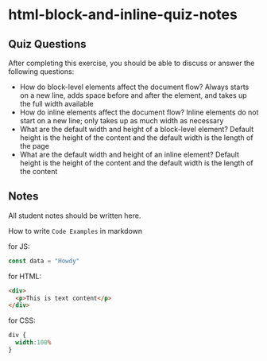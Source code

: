 # html-block-and-inline-quiz-notes

## Quiz Questions

After completing this exercise, you should be able to discuss or answer the following questions:

- How do block-level elements affect the document flow?
Always starts on a new line, adds space before and after the element, and takes up the full width available
- How do inline elements affect the document flow?
Inline elements do not start on a new line; only takes up as much width as necessary
- What are the default width and height of a block-level element?
Default height is the height of the content and the default width is the length of the page
- What are the default width and height of an inline element?
Default height is the height of the content and the default width is the length of the content


## Notes

All student notes should be written here.


How to write `Code Examples` in markdown

for JS:
```javascript
const data = "Howdy"
```

for HTML:
```html
<div>
  <p>This is text content</p>
</div>
```

for CSS:
```css
div {
  width:100%
}
```
